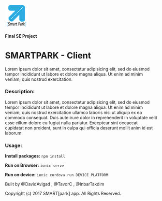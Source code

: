 ![SMARTPARK](./SmartParkV1.3/www/img/LOGODAVID3-0.png)
#### Final SE Project 
# SMARTPARK - Client 
Lorem ipsum dolor sit amet, consectetur adipisicing elit, sed do eiusmod tempor incididunt ut labore et dolore magna aliqua. Ut enim ad minim veniam, quis nostrud exercitation.

### Description:
 Lorem ipsum dolor sit amet, consectetur adipisicing elit, sed do eiusmod tempor incididunt ut labore et dolore magna aliqua. Ut enim ad minim veniam, quis nostrud exercitation ullamco laboris nisi ut aliquip ex ea commodo consequat. Duis aute irure dolor in reprehenderit in voluptate velit esse cillum dolore eu fugiat nulla pariatur. Excepteur sint occaecat cupidatat non proident, sunt in culpa qui officia deserunt mollit anim id est laborum.

### Usage:
**Install packages:** `npm install`

**Run on Browser:** `ionic serve`

**Run on device:** `ionic cordova run DEVICE_PLATFORM`

Built by @DavidAvigad , @TavorC , @InbarTakdim

Copyright (c) 2017 SMART[park] app. All Rights Reserved.
